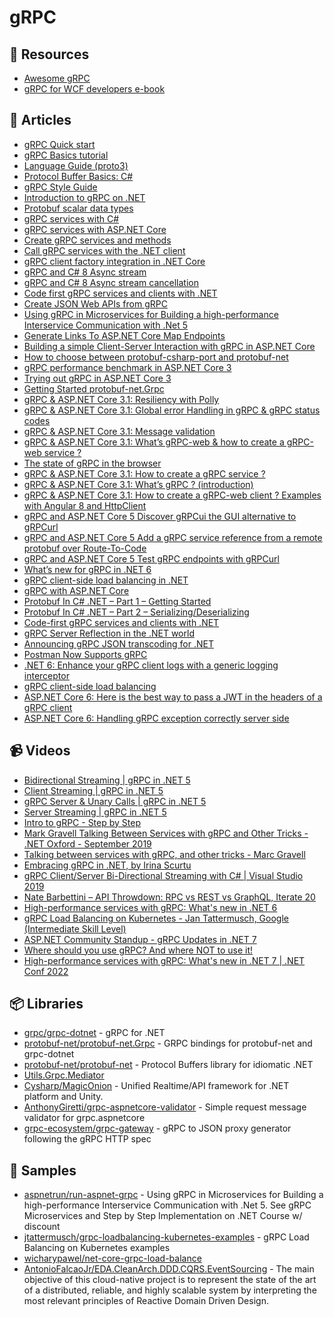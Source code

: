 
# gRPC

## 📘 Resources
- [Awesome gRPC](https://github.com/grpc-ecosystem/awesome-grpc)
- [gRPC for WCF developers e-book](https://dotnet.microsoft.com/download/e-book/grpc-for-wcf-devs/pdf)

## 📝 Articles
- [gRPC Quick start](https://grpc.io/docs/languages/csharp/quickstart/)
- [gRPC Basics tutorial](https://grpc.io/docs/languages/csharp/basics/)
- [Language Guide (proto3)](https://developers.google.com/protocol-buffers/docs/proto3)
- [Protocol Buffer Basics: C#](https://developers.google.com/protocol-buffers/docs/csharptutorial)
- [gRPC Style Guide](https://developers.google.com/protocol-buffers/docs/style)
- [Introduction to gRPC on .NET](https://docs.microsoft.com/en-us/aspnet/core/grpc/)
- [Protobuf scalar data types](https://learn.microsoft.com/en-us/dotnet/architecture/grpc-for-wcf-developers/protobuf-data-types)
- [gRPC services with C#](https://docs.microsoft.com/en-us/aspnet/core/grpc/basics)
- [gRPC services with ASP.NET Core](https://docs.microsoft.com/en-us/aspnet/core/grpc/aspnetcore)
- [Create gRPC services and methods](https://docs.microsoft.com/en-us/aspnet/core/grpc/services)
- [Call gRPC services with the .NET client](https://docs.microsoft.com/en-us/aspnet/core/grpc/client)
- [gRPC client factory integration in .NET Core](https://docs.microsoft.com/en-us/aspnet/core/grpc/clientfactory)
- [gRPC and C# 8 Async stream](https://laurentkempe.com/2019/09/18/gRPC-and-csharp-8-Async-stream/)
- [gRPC and C# 8 Async stream cancellation](https://laurentkempe.com/2019/09/25/gRPC-and-csharp-8-Async-stream-cancellation/)
- [Code first gRPC services and clients with .NET](https://docs.microsoft.com/en-us/aspnet/core/grpc/code-first)
- [Create JSON Web APIs from gRPC](https://docs.microsoft.com/en-us/aspnet/core/grpc/httpapi)
- [Using gRPC in Microservices for Building a high-performance Interservice Communication with .Net 5](https://medium.com/aspnetrun/using-grpc-in-microservices-for-building-a-high-performance-interservice-communication-with-net-5-11f3e5fa0e9d)
- [Generate Links To ASP.NET Core Map Endpoints](https://khalidabuhakmeh.com/generate-links-to-aspnet-core-map-endpoints)
- [Building a simple Client-Server Interaction with gRPC in ASP.NET Core](https://referbruv.com/blog/posts/building-a-simple-client-server-interaction-with-grpc-in-aspnet-core)
- [How to choose between protobuf-csharp-port and protobuf-net](https://stackoverflow.com/questions/2522376/how-to-choose-between-protobuf-csharp-port-and-protobuf-net)
- [gRPC performance benchmark in ASP.NET Core 3](https://pawelkmiec.net/2019/11/17/gRPC-performance-benchmark.html)
- [Trying out gRPC in ASP.NET Core 3](https://pawelkmiec.net/2019/10/18/gRPC-ASP.NET-Core.html)
- [Getting Started protobuf-net.Grpc](https://protobuf-net.github.io/protobuf-net.Grpc/gettingstarted)
- [gRPC & ASP.NET Core 3.1: Resiliency with Polly](https://anthonygiretti.com/2020/03/31/grpc-asp-net-core-3-1-resiliency-with-polly/)
- [gRPC & ASP.NET Core 3.1: Global error Handling in gRPC & gRPC status codes](https://anthonygiretti.com/2020/03/31/grpc-asp-net-core-3-1-global-error-handling-in-grpc-grpc-status-codes/)
- [gRPC & ASP.NET Core 3.1: Message validation](https://anthonygiretti.com/2020/05/18/grpc-asp-net-core-3-1-model-validation/)
- [gRPC & ASP.NET Core 3.1: What’s gRPC-web & how to create a gRPC-web service ?](https://anthonygiretti.com/2020/03/29/grpc-asp-net-core-3-1-whats-grpc-web-how-to-create-a-grpc-web-service/)
- [The state of gRPC in the browser](https://grpc.io/blog/state-of-grpc-web/)
- [gRPC & ASP.NET Core 3.1: How to create a gRPC service ?](https://anthonygiretti.com/2020/03/25/grpc-asp-net-core-3-1-how-to-create-a-grpc-service/)
- [gRPC & ASP.NET Core 3.1: What’s gRPC ? (introduction)](https://anthonygiretti.com/2020/03/23/grpc-asp-net-core-3-1-whats-grpc-introduction/)
- [gRPC & ASP.NET Core 3.1: How to create a gRPC-web client ? Examples with Angular 8 and HttpClient](https://anthonygiretti.com/2020/03/29/grpc-asp-net-core-3-1-how-to-create-a-grpc-web-client-examples-with-angular-8-and-httpclient/)
- [gRPC and ASP.NET Core 5 Discover gRPCui the GUI alternative to gRPCurl](https://anthonygiretti.com/2021/01/17/grpc-asp-net-core-5-discover-grpcui-the-gui-alternative-to-grpcurl/)
- [gRPC and ASP.NET Core 5 Add a gRPC service reference from a remote protobuf over Route-To-Code](https://anthonygiretti.com/2021/01/25/grpc-asp-net-core-5-add-a-grpc-service-reference-from-a-remote-protobuf-over-route-to-code/) 
- [gRPC and ASP.NET Core 5 Test gRPC endpoints with gRPCurl](https://anthonygiretti.com/2021/01/13/grpc-asp-net-core-5-test-grpc-endpoints-with-grpcurl/)
- [What’s new for gRPC in .NET 6](https://devblogs.microsoft.com/dotnet/grpc-in-dotnet-6/)
- [gRPC client-side load balancing in .NET](https://rebin.dev/post/grpc-client-side-load-balancing-indotnet/)
- [gRPC with ASP.NET Core](https://rafaelldi.blog/posts/grpc-with-asp-net-core/)
- [Protobuf In C# .NET – Part 1 – Getting Started](https://dotnetcoretutorials.com/2022/01/13/protobuf-in-c-net-part-1-getting-started/)
- [Protobuf In C# .NET – Part 2 – Serializing/Deserializing](https://dotnetcoretutorials.com/2022/01/13/protobuf-in-c-net-part-2-serializing-deserializing/)
- [Code-first gRPC services and clients with .NET](https://docs.microsoft.com/en-us/aspnet/core/grpc/code-first)
- [gRPC Server Reflection in the .NET world](https://martinbjorkstrom.com/posts/2020-07-08-grpc-reflection-in-net)
- [Announcing gRPC JSON transcoding for .NET](https://devblogs.microsoft.com/dotnet/announcing-grpc-json-transcoding-for-dotnet/)
- [Postman Now Supports gRPC](https://blog.postman.com/postman-now-supports-grpc/)
- [.NET 6: Enhance your gRPC client logs with a generic logging interceptor](https://anthonygiretti.com/2022/08/08/net-6-enhance-your-grpc-client-logs-with-a-generic-logging-interceptor/)
- [gRPC client-side load balancing](https://docs.microsoft.com/en-us/aspnet/core/grpc/loadbalancing)
- [ASP.NET Core 6: Here is the best way to pass a JWT in the headers of a gRPC client](https://anthonygiretti.com/2022/08/15/asp-net-core-6-here-is-the-best-way-to-pass-a-jwt-in-the-headers-of-a-grpc-client/)
- [ASP.NET Core 6: Handling gRPC exception correctly server side](https://anthonygiretti.com/2022/08/28/asp-net-core-6-handling-grpc-exception-correctly-server-side/)
## 📹 Videos

- [Bidirectional Streaming | gRPC in .NET 5](https://www.youtube.com/watch?v=wY4nMSUF9e0)
- [Client Streaming | gRPC in .NET 5](https://www.youtube.com/watch?v=DNxdvRQ4qRQ)
- [gRPC Server & Unary Calls | gRPC in .NET 5](https://www.youtube.com/watch?v=hp5FTB7PI9s)
- [Server Streaming | gRPC in .NET 5](https://www.youtube.com/watch?v=F2T6xNRoa1E)
- [Intro to gRPC - Step by Step](https://www.youtube.com/watch?v=SRjIp96Qox0)
- [Mark Gravell Talking Between Services with gRPC and Other Tricks - .NET Oxford - September 2019](https://www.youtube.com/watch?v=ZM0XeSjuwbc)
- [Talking between services with gRPC, and other tricks - Marc Gravell](https://www.youtube.com/watch?v=W-bULzA0ki8)
- [Embracing gRPC in .NET, by Irina Scurtu](https://www.youtube.com/watch?v=d8S9jh6Xj6Y)
- [gRPC Client/Server Bi-Directional Streaming with C# | Visual Studio 2019](https://www.youtube.com/watch?v=6fiSsxEY4dg)
- [Nate Barbettini – API Throwdown: RPC vs REST vs GraphQL, Iterate 20](https://www.youtube.com/watch?v=IvsANO0qZEg)
- [High-performance services with gRPC: What's new in .NET 6](https://www.youtube.com/watch?v=CXH_jEa8dUw)
- [gRPC Load Balancing on Kubernetes - Jan Tattermusch, Google (Intermediate Skill Level)](https://www.youtube.com/watch?v=F2znfxn_5Hg)
- [ASP.NET Community Standup - gRPC Updates in .NET 7](https://www.youtube.com/watch?v=ds27V6rNick)
- [Where should you use gRPC? And where NOT to use it!](https://youtu.be/4SuFtQV8RCk)
- [High-performance services with gRPC: What's new in .NET 7 | .NET Conf 2022](https://www.youtube.com/watch?v=et_2NBk4N4Y)

## 📦 Libraries

- [grpc/grpc-dotnet](https://github.com/grpc/grpc-dotnet) - gRPC for .NET
- [protobuf-net/protobuf-net.Grpc](https://github.com/protobuf-net/protobuf-net.Grpc) - GRPC bindings for protobuf-net and grpc-dotnet
- [protobuf-net/protobuf-net](https://github.com/protobuf-net/protobuf-net) - Protocol Buffers library for idiomatic .NET
- [Utils.Grpc.Mediator](https://github.com/gbauso/grpc_microservices/tree/master/lib/Utils.Grpc.Mediator/src/Utils.Grpc.Mediator)
- [Cysharp/MagicOnion](https://github.com/Cysharp/MagicOnion) - Unified Realtime/API framework for .NET platform and Unity.
- [AnthonyGiretti/grpc-aspnetcore-validator](https://github.com/AnthonyGiretti/grpc-aspnetcore-validator) - Simple request message validator for grpc.aspnetcore
- [grpc-ecosystem/grpc-gateway](https://github.com/grpc-ecosystem/grpc-gateway) - gRPC to JSON proxy generator following the gRPC HTTP spec
## 🚀 Samples

- [aspnetrun/run-aspnet-grpc](https://github.com/aspnetrun/run-aspnet-grpc) - Using gRPC in Microservices for Building a high-performance Interservice Communication with .Net 5. See gRPC Microservices and Step by Step Implementation on .NET Course w/ discount
- [jtattermusch/grpc-loadbalancing-kubernetes-examples](https://github.com/jtattermusch/grpc-loadbalancing-kubernetes-examples) - gRPC Load Balancing on Kubernetes examples
- [wicharypawel/net-core-grpc-load-balance](https://github.com/wicharypawel/net-core-grpc-load-balance)
- [AntonioFalcaoJr/EDA.CleanArch.DDD.CQRS.EventSourcing](https://github.com/AntonioFalcaoJr/EDA.CleanArch.DDD.CQRS.EventSourcing) - The main objective of this cloud-native project is to represent the state of the art of a distributed, reliable, and highly scalable system by interpreting the most relevant principles of Reactive Domain Driven Design.